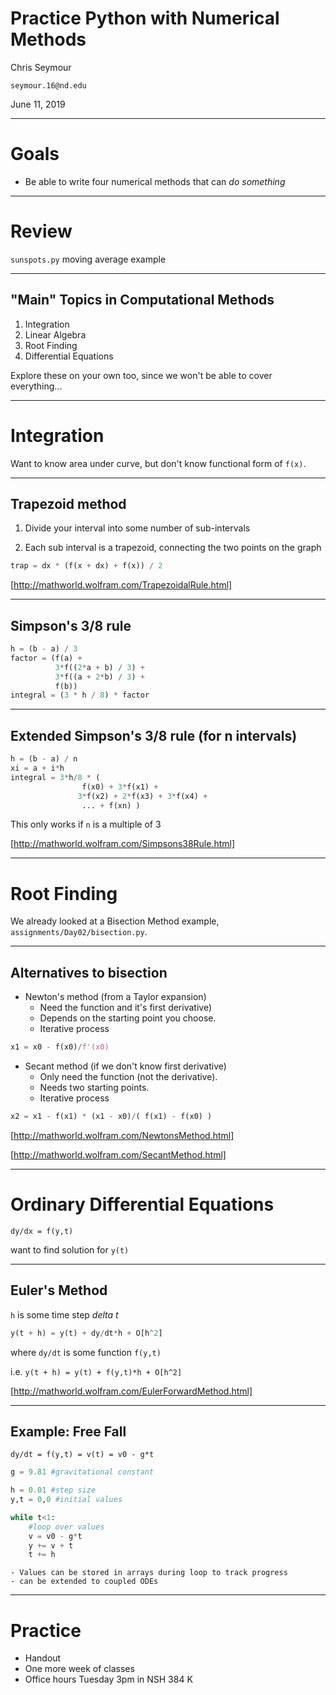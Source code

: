 # Practice Python with Numerical Methods


Chris Seymour

`seymour.16@nd.edu`

June 11, 2019

---

# Goals

* Be able to write four numerical methods that can *do something*

---

# Review 

`sunspots.py` moving average example

---

## "Main" Topics in Computational Methods

1. Integration
1. Linear Algebra
1. Root Finding
1. Differential Equations

Explore these on your own too, since we won't be able to cover everything...

---


# Integration

Want to know area under curve, but don't know functional form of `f(x)`.

---

## Trapezoid method

1. Divide your interval into some number of sub-intervals

1. Each sub interval is a trapezoid, connecting the two points on the graph

```python
trap = dx * (f(x + dx) + f(x)) / 2
```

[http://mathworld.wolfram.com/TrapezoidalRule.html]

---

## Simpson's 3/8 rule

```python
h = (b - a) / 3
factor = (f(a) +
          3*f((2*a + b) / 3) +
          3*f((a + 2*b) / 3) +
          f(b))
integral = (3 * h / 8) * factor
```

---

## Extended Simpson's 3/8 rule (for n intervals)

```python
h = (b - a) / n
xi = a + i*h
integral = 3*h/8 * (
                f(x0) + 3*f(x1) + 
               3*f(x2) + 2*f(x3) + 3*f(x4) +
                ... + f(xn) )
```
This only works if `n` is a multiple of 3

[http://mathworld.wolfram.com/Simpsons38Rule.html]

---

# Root Finding

We already looked at a Bisection Method example,
	`assignments/Day02/bisection.py`.

---

## Alternatives to bisection

- Newton's method (from a Taylor expansion)
	- Need the function and it's first derivative)
	- Depends on the starting point you choose.
	- Iterative process
```python
x1 = x0 - f(x0)/f'(x0)
```

- Secant method (if we don't know first derivative)
	- Only need the function (not the derivative).
	- Needs two starting points.
	- Iterative process
```python
x2 = x1 - f(x1) * (x1 - x0)/( f(x1) - f(x0) )
```

[http://mathworld.wolfram.com/NewtonsMethod.html]

[http://mathworld.wolfram.com/SecantMethod.html]

---

# Ordinary Differential Equations

`dy/dx = f(y,t)`

want to find solution for `y(t)`

---

## Euler's Method

`h` is some time step *delta t*

```python
y(t + h) = y(t) + dy/dt*h + O[h^2] 
```

where `dy/dt` is some function `f(y,t)`

i.e. `y(t + h) = y(t) + f(y,t)*h + O[h^2]`

[http://mathworld.wolfram.com/EulerForwardMethod.html]

---
## Example: Free Fall

`dy/dt = f(y,t) = v(t) = v0 - g*t`

```python
g = 9.81 #gravitational constant

h = 0.01 #step size
y,t = 0,0 #initial values

while t<1:
	#loop over values
	v = v0 - g*t
	y += v + t
	t += h
```

	- Values can be stored in arrays during loop to track progress
	- can be extended to coupled ODEs

---

# Practice

* Handout
* One more week of classes
* Office hours Tuesday 3pm in NSH 384 K
